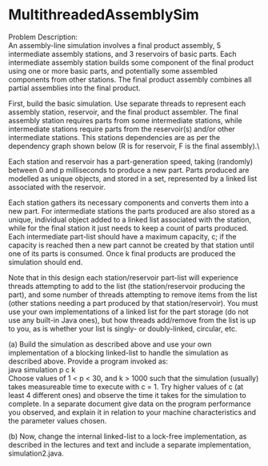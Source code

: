 # MultithreadedAssemblySim
Problem Description:\
An assembly-line simulation involves a final product assembly, 5 intermediate assembly stations, and 3
reservoirs of basic parts. Each intermediate assembly station builds some component of the final product
using one or more basic parts, and potentially some assembled components from other stations. The final
product assembly combines all partial assemblies into the final product.

First, build the basic simulation. Use separate threads to represent each assembly station, reservoir, and
the final product assembler. The final assembly station requires parts from some intermediate stations,
while intermediate stations require parts from the reservoir(s) and/or other intermediate stations. This
stations dependencies are as per the dependency graph shown below (R is for reservoir, F is the final
assembly).\

Each station and reservoir has a part-generation speed, taking (randomly) between 0 and p milliseconds
to produce a new part. Parts produced are modelled as unique objects, and stored in a set, represented by
a linked list associated with the reservoir.

Each station gathers its necessary components and converts them into a new part. For intermediate stations the parts produced are also stored as a unique, individual object added to a linked list associated with the station, while for the final station it just needs to keep a count of parts produced. Each intermediate
part-list should have a maximum capacity, c; if the capacity is reached then a new part cannot be created
by that station until one of its parts is consumed. Once k final products are produced the simulation
should end.

Note that in this design each station/reservoir part-list will experience threads attempting to add to the
list (the station/reservoir producing the part), and some number of threads attempting to remove items
from the list (other stations needing a part produced by that station/reservoir). You must use your own
implementations of a linked list for the part storage (do not use any built-in Java ones), but how threads
add/remove from the list is up to you, as is whether your list is singly- or doubly-linked, circular, etc.

(a) Build the simulation as described above and use your own implementation of a blocking linked-list
to handle the simulation as described above. Provide a program invoked as:\
java simulation p c k\
Choose values of 1 < p < 30, and k > 1000 such that the simulation (usually) takes measureable
time to execute with c = 1. Try higher values of c (at least 4 different ones) and observe the time it
takes for the simulation to complete. In a separate document give data on the program performance
you observed, and explain it in relation to your machine characteristics and the parameter values
chosen.

(b) Now, change the internal linked-list to a lock-free implementation, as described in the lectures and
text and include a separate implementation, simulation2.java.
